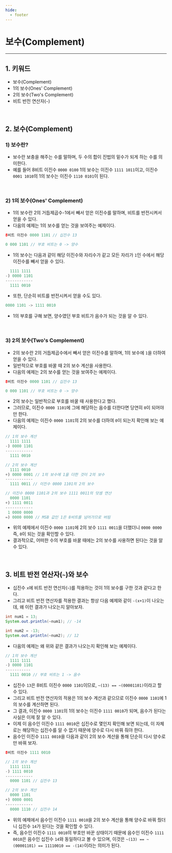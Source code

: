 ```yaml
---
hide:
  - footer
---
```


# 보수(Complement)

---

## 1. 키워드

- 보수(Complement)
- 1의 보수(Ones' Complement)
- 2의 보수(Two's Complement)
- 비트 반전 연산자(`~`)

<br/>

## 2. 보수(Complement)

### 1) 보수란?

- 보수란 보충을 해주는 수를 말하며, 두 수의 합이 진법의 밑수가 되게 하는 수를 의미한다.
- 예를 들어 8비트 이진수 `0000 0100` 1의 보수는 이진수 `1111 1011`이고, 이진수 `0001 1010`의 1의 보수는 이진수 `1110 0101`이 된다.

<br/>

### 2) 1의 보수(Ones' Complement)

- 1의 보수란 2의 거듭제곱수-1에서 빼서 얻은 이진수를 말하며, 비트를 반전시켜서 얻을 수 있다.
- 다음의 예제는 1의 보수를 얻는 것을 보여주는 예제이다.

```java
8비트 이진수 0000 1101 // 십진수 13

0 000 1101 // 부호 비트는 0 -> 양수
```

- 1의 보수는 다음과 같이 해당 이진수와 자리수가 같고 모든 자리가 `1`인 수에서 해당 이진수를 빼서 얻을 수 있다.

```java
  1111 1111
-) 0000 1101
------------
  1111 0010
```

- 또한, 단순히 비트를 반전시켜서 얻을 수도 있다.

```java
0000 1101 -> 1111 0010
```

- 1의 부호를 구해 보면, 양수였던 부호 비트가 음수가 되는 것을 알 수 있다.

<br/>

### 3) 2의 보수(Two's Complement)

- 2의 보수란 2의 거듭제곱수에서 빼서 얻은 이진수를 말하며, 1의 보수에 `1`을 더하여 얻을 수 있다.
- 일반적으로 부호를 바꿀 때 2의 보수 계산을 사용한다.
- 다음의 예제는 2의 보수를 얻는 것을 보여주는 예제이다.

```java
8비트 이진수 0000 1101 // 십진수 13

0 000 1101 // 부호 비트는 0 -> 양수
```

- 2의 보수는 일반적으로 부호를 바꿀 때 사용한다고 했다.
- 그러므로, 이진수 `0000 1101`에 그에 해당하는 음수를 더한다면 당연히 `0`이 되어야만 한다.
- 다음의 예제는 이진수 `0000 1101`의 2의 보수를 더하여 `0`이 되는지 확인해 보는 예제이다.

```java
// 1의 보수 계산
  1111 1111
-) 0000 1101
------------
  1111 0010

// 2의 보수 계산
  1111 0010
+) 0000 0001 // 1의 보수에 1을 더한 것이 2의 보수
------------
  1111 0011 // 이진수 0000 1101의 2의 보수

// 이진수 0000 1101과 2의 보수 1111 0011의 덧셈 연산
  0000 1101
+) 1111 0011
------------
 1 0000 0000
=) 0000 0000 // MSB 값인 1은 8비트를 넘어가므로 버림
```

- 위의 예제에서 이진수 `0000 1101`에 2의 보수 `1111 0011`을 더했더니 `0000 0000` 즉, `0`이 되는 것을 확인할 수 있다.
- 결과적으로, 어떠한 수의 부호를 바꿀 때에는 2의 보수를 사용하면 된다는 것을 알 수 있다.

<br/>

## 3. 비트 반전 연산자(`~`)와 보수

- 십진수 `x`에 비트 반전 연산자(`~`)를 적용하는 것이 1의 보수를 구한 것과 같다고 한다.
- 그리고 비트 반전 연산자를 적용한 결과는 항상 다음 예제와 같이 `-(x+1)`이 나오는데, 왜 이런 결과가 나오는지 알아보자.

```java
int num1 = 13;
System.out.println(~num1); // -14

int num2 = -13;
System.out.println(~num2); // 12
```

- 다음의 예제는 왜 위와 같은 결과가 나오는지 확인해 보는 예제이다.

```java
// 1의 보수 계산
  1111 1111
-) 0000 1101
-----------
  1111 0010 // 부호 비트는 1 -> 음수
```

- 십진수 `13`은 8비트 이진수 `0000 1101`이므로, `~(13) == ~(00001101)`이라고 할 수 있다.
- 그리고 비트 반전 연산자의 적용은 1의 보수 계산과 같으므로 이진수 `0000 1101`에 1의 보수를 계산하면 된다.
- 그 결과, 이진수 `0000 1101`의 1의 보수는 이진수 `1111 0010`가 되며, 음수가 된다는 사실은 이제 잘 알 수 있다.
- 이제 이 음수인 이진수 `1111 0010`은 십진수로 몇인지 확인해 보면 되는데, 이 자체로는 해당하는 십진수를 알 수 없기 때문에 양수로 다시 바꿔 줘야 한다.
- 음수인 이진수 `1111 0010`을 다음과 같이 2의 보수 계산을 통해 단순히 다시 양수로만 바꿔 보자.

```java
8비트 이진수 1111 0010

// 1의 보수 계산
  1111 1111
-) 1111 0010
------------
  0000 1101 // 십진수 13

// 2의 보수 계산
  0000 1101
+) 0000 0001
------------
  0000 1110 // 십진수 14
```

- 위의 예제에서 음수인 이진수 `1111 0010`을 2의 보수 계산을 통해 양수로 바꿔 줬더니 십진수 `14`가 된다는 것을 확인할 수 있다.
- 즉, 음수인 이진수 `1111 0010`의 부호만 바꾼 상태이기 때문에 음수인 이진수 `1111 0010`은 음수인 십진수 `14`와 동일하다고 볼 수 있으며, 이것은 `~(13) == ~(00001101) == 11110010 == -(14)`이라는 의미가 된다.

<br/>
